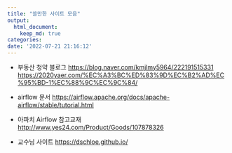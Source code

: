 ```yaml
---
title: "쓸만한 사이트 모음"
output:
  html_document:
    keep_md: true
categories: 
date: '2022-07-21 21:16:12'
---
```

- 부동산 청약 블로그
https://blog.naver.com/kmjlmy5964/222191515331
https://2020yaer.com/%EC%A3%BC%ED%83%9D%EC%B2%AD%EC%95%BD-1%EC%88%9C%EC%9C%84/

  
- airflow 문서
https://airflow.apache.org/docs/apache-airflow/stable/tutorial.html

  
- 아파치 Airflow 참고교재
http://www.yes24.com/Product/Goods/107878326
  

- 교수님 사이트
https://dschloe.github.io/